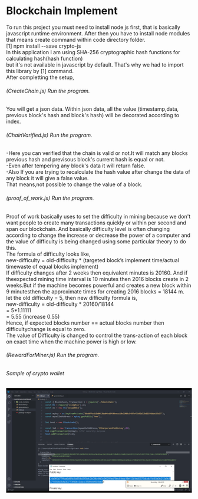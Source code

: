 # Blockchain Implement<br/>

To run this project you must need to install node js first, that is basically javascript runtime environment. After then you have to install node modules that means create command within code directory folder. <br/>
                                        [1]  npm install --save crypto-js<br/>
                                        In this application I am using SHA-256 cryptographic hash functions for calculating hash(hash function)<br/>
                                        but it's not available in javascript by default. That's why we had to import this library by [1] command.<br/>
After completting the setup,<br/>

###### (CreateChain.js) Run the program.
 You will get a json data. Within json data, all the value (timestamp,data, previous block's hash and block's hash) will be decorated according to index.<br/>
 
###### (ChainVarified.js) Run the program.
-Here you can verified that the chain is valid or not.It will match any blocks previous hash and previsous block's current hash is equal or not.<br/>
-Even after tempering any block's data it will return false.<br/>
-Also If you are trying to recalculate the hash value after change the data of any block it will give a false value.<br/>
That means,not possible to change the value of a block.<br/>

###### (proof_of_work.js) Run the program.
Proof of work basically uses to set the difficulty in mining because we don't want people to create many transactions quickly or  within per second and span our blockchain. And basically difficulty level is often changing according to change the increase or decrease the power of a computer and the value of difficulty is being changed using some particular theory to do this.<br/>
The formula of difficulty looks like,  <br/>
new-difficulty  =  old-difficulty  *  (targeted  block’s  implement  time/actual  timewaste of equal blocks implement)<br/>
If difficulty changes after 2 weeks then equivalent minutes is 20160. And if theexpected mining time interval is 10 minutes then 2016 blocks create in 2 weeks.But if the machine becomes powerful and creates a new block within 9 minutesthen the approximate times for creating 2016 blocks = 18144 m.<br/>
let the old difficulty = 5, then new difficulty formula is, <br/>
new-difficulty = old-difficulty * 20160/18144 <br/>
= 5*1.11111 <br/>
= 5.55 (increase 0.55) <br/> 
Hence,  if  expected  blocks  number  ==  actual  blocks  number  then  difficultychange is equal to zero. <br/>
The value of Difficulty is changed to control the trans-action of each block on exact time when the machine power is high or low. <br/>

###### (RewardForMiner.js) Run the program.


###### Sample of crypto wallet 
<img src="https://github.com/alaminstore/BlockChainImplement/blob/master/public_privateKey.png">

 
